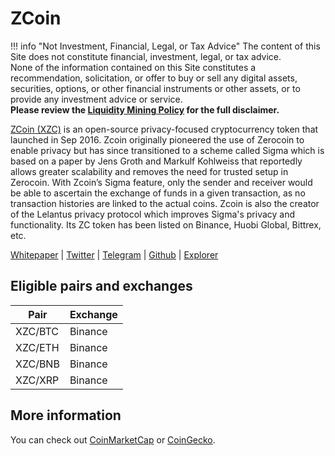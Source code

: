 # ZCoin

!!! info "Not Investment, Financial, Legal, or Tax Advice"
    The content of this Site does not constitute financial, investment, legal, or tax advice.<br>None of the information contained on this Site constitutes a recommendation, solicitation, or offer to buy or sell any digital assets, securities, options, or other financial instruments or other assets, or to provide any investment advice or service.<br>
    **Please review the [Liquidity Mining Policy](https://hummingbot.io/liquidity-mining-policy/) for the full disclaimer.**

[ZCoin (XZC)](https://zcoin.io/) is an open-source privacy-focused cryptocurrency token that launched in Sep 2016. Zcoin originally pioneered the use of Zerocoin to enable privacy but has since transitioned to a scheme called Sigma which is based on a paper by Jens Groth and Markulf Kohlweiss that reportedly allows greater scalability and removes the need for trusted setup in Zerocoin. With Zcoin’s Sigma feature, only the sender and receiver would be able to ascertain the exchange of funds in a given transaction, as no transaction histories are linked to the actual coins. Zcoin is also the creator of the Lelantus privacy protocol which improves Sigma's privacy and functionality. Its ZC token has been listed on Binance, Huobi Global, Bittrex, etc. 

[Whitepaper](https://zcoin.io/tech/) | [Twitter](https://twitter.com/zcoinofficial) | [Telegram](https://t.me/zcoinproject) | [Github](https://github.com/zcoinofficial) | [Explorer](https://chainz.cryptoid.info/xzc/)

## Eligible pairs and exchanges
Pair | Exchange 
---|--- 
 XZC/BTC | Binance
 XZC/ETH | Binance
 XZC/BNB | Binance
 XZC/XRP | Binance

## More information 
You can check out [CoinMarketCap](https://coinmarketcap.com/currencies/zcoin) or [CoinGecko](https://www.coingecko.com/en/coins/zcoin).